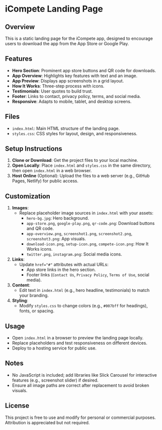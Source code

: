 # iCompete Landing Page

## Overview
This is a static landing page for the iCompete app, designed to encourage users to download the app from the App Store or Google Play. 

## Features
- **Hero Section**: Prominent app store buttons and QR code for downloads.
- **App Overview**: Highlights key features with text and an image.
- **App Preview**: Displays app screenshots in a grid layout.
- **How It Works**: Three-step process with icons.
- **Testimonials**: User quotes to build trust.
- **Footer**: Links to contact, privacy policy, terms, and social media.
- **Responsive**: Adapts to mobile, tablet, and desktop screens.

## Files
- `index.html`: Main HTML structure of the landing page.
- `styles.css`: CSS styles for layout, design, and responsiveness.

## Setup Instructions
1. **Clone or Download**: Get the project files to your local machine.
2. **Open Locally**: Place `index.html` and `styles.css` in the same directory, then open `index.html` in a web browser.
3. **Host Online** (Optional): Upload the files to a web server (e.g., GitHub Pages, Netlify) for public access.

## Customization
1. **Images**:
   - Replace placeholder image sources in `index.html` with your assets:
     - `hero-bg.jpg`: Hero background.
     - `app-store.png`, `google-play.png`, `qr-code.png`: Download buttons and QR code.
     - `app-overview.png`, `screenshot1.png`, `screenshot2.png`, `screenshot3.png`: App visuals.
     - `download-icon.png`, `setup-icon.png`, `compete-icon.png`: How It Works icons.
     - `twitter.png`, `instagram.png`: Social media icons.
2. **Links**:
   - Update `href="#"` attributes with actual URLs:
     - App store links in the hero section.
     - Footer links (`Contact Us`, `Privacy Policy`, `Terms of Use`, social media).
3. **Content**:
   - Edit text in `index.html` (e.g., hero headline, testimonials) to match your branding.
4. **Styling**:
   - Modify `styles.css` to change colors (e.g., `#007bff` for headings), fonts, or spacing.

## Usage
- Open `index.html` in a browser to preview the landing page locally.
- Replace placeholders and test responsiveness on different devices.
- Deploy to a hosting service for public use.

## Notes
- No JavaScript is included; add libraries like Slick Carousel for interactive features (e.g., screenshot slider) if desired.
- Ensure all image paths are correct after replacement to avoid broken visuals.

## License
This project is free to use and modify for personal or commercial purposes. Attribution is appreciated but not required.